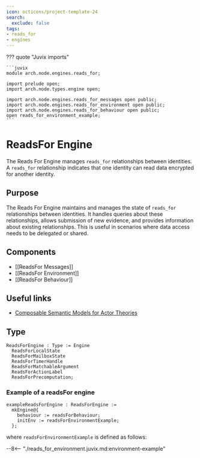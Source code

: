 ```yaml
---
icon: octicons/project-template-24
search:
  exclude: false
tags:
- reads_for
- engines
---
```


??? quote "Juvix imports"

    ```juvix
    module arch.node.engines.reads_for;

    import prelude open;
    import arch.node.types.engine open;

    import arch.node.engines.reads_for_messages open public;
    import arch.node.engines.reads_for_environment open public;
    import arch.node.engines.reads_for_behaviour open public;
    open reads_for_environment_example;
    ```

# ReadsFor Engine

The Reads For Engine manages `reads_for` relationships between identities. A `reads_for` relationship indicates that one identity can read data encrypted for another identity.

## Purpose

The Reads For Engine maintains and manages the state of `reads_for` relationships between identities. It handles queries about these relationships, allows submission of new evidence, and provides information about existing relationships. This is useful in scenarios where data access needs to be delegated or shared.

## Components

- [[ReadsFor Messages]]
- [[ReadsFor Environment]]
- [[ReadsFor Behaviour]]

## Useful links

- [Composable Semantic Models for Actor Theories](https://citeseerx.ist.psu.edu/document?repid=rep1&type=pdf&doi=18475015c7c46d38292833ddda32dc88b5655160)

## Type

<!-- --8<-- [start:ReadsForEngine] -->
```juvix
ReadsForEngine : Type := Engine
  ReadsForLocalState
  ReadsForMailboxState
  ReadsForTimerHandle
  ReadsForMatchableArgument
  ReadsForActionLabel
  ReadsForPrecomputation;
```
<!-- --8<-- [end:ReadsForEngine] -->

### Example of a readsFor engine

```juvix extract-module-statements
exampleReadsForEngine : ReadsForEngine :=
  mkEngine@{
    behaviour := readsForBehaviour;
    initEnv := readsForEnvironmentExample;
  };
```

where `readsForEnvironmentExample` is defined as follows:

--8<-- "./reads_for_environment.juvix.md:environment-example"
